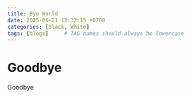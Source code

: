 ```yaml
---
title: Bye World
date: 2025-06-21 12:32:15 +0700
categories: [Black, White]
tags: [blogs]     # TAG names should always be lowercase
---
```



# Goodbye


Goodbye
